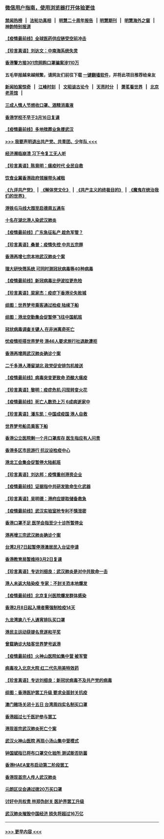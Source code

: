 ### [微信用户指南，使用浏览器打开体验更佳](https://github.com/gfw-breaker/banned-news1/blob/master/indexes/wechat-guide.md?t=0)
#### [禁闻热榜](热点新闻.md?t=0)  &nbsp;&nbsp;|&nbsp;&nbsp; [法轮功真相](https://github.com/gfw-breaker/truth/blob/master/README.md?t=0) &nbsp;&nbsp;|&nbsp;&nbsp; [明慧二十周年报告](https://github.com/gfw-breaker/mh-reports/blob/master/README.md?t=0) &nbsp;&nbsp;|&nbsp;&nbsp;[明慧期刊](https://github.com/gfw-breaker/mh-qikan) &nbsp;&nbsp;|&nbsp;&nbsp; [明慧海外之窗](https://github.com/gfw-breaker/mh-news/blob/master/README.md?t=0) &nbsp;&nbsp;|&nbsp;&nbsp; [神韵特别报道](https://github.com/gfw-breaker/mh-news/blob/master/shenyun.md?t=0)
#### [【疫情最前线】全球医药供应链受空前冲击](../pages/nsc415/n11869614.md?t=02152144) 
#### [【珍言真语】刘达文：中南海系统失灵](../pages/nsc415/n11869465.md?t=02152144) 
#### [香港警方接301宗网购口罩骗案涉110万](../pages/nsc415/n11867572.md?t=02152144) 
#### 五毛举报越来越频繁，请网友们前往下载 [一键翻墙软件](https://github.com/gfw-breaker/ssr-accounts)，并将此项目推荐给亲友
#### [新闻拍案惊奇](https://github.com/gfw-breaker/banned-news1/blob/master/pages/link4.md) &nbsp;&nbsp;|&nbsp;&nbsp; [江峰时刻](https://github.com/gfw-breaker/banned-news1/blob/master/pages/link4.md) &nbsp;&nbsp;|&nbsp;&nbsp; [文昭谈古论今](https://github.com/gfw-breaker/banned-news1/blob/master/pages/link4.md) &nbsp;&nbsp;|&nbsp;&nbsp; [天亮时分](https://github.com/gfw-breaker/banned-news1/blob/master/pages/link4.md) &nbsp;&nbsp;|&nbsp;&nbsp; [萧茗看世界](https://github.com/gfw-breaker/banned-news1/blob/master/pages/link4.md) &nbsp;&nbsp;|&nbsp;&nbsp; [北京老茶馆](https://github.com/gfw-breaker/banned-news1/blob/master/pages/link4.md) &nbsp;&nbsp;|&nbsp;&nbsp; 
#### [三成人情人节想收口罩、酒精消毒液](../pages/nsc415/n11867523.md?t=02152144) 
#### [香港学校不早于3月16日复课](../pages/nsc415/n11867498.md?t=02152144) 
#### [【疫情最前线】多地殡葬业急援武汉](../pages/nsc415/n11866914.md?t=02152144) 
#### [>>> 我要声明退出共产党、共青团、少年队 <<<](https://github.com/begood0513/goodnews/blob/master/quit/letter.md) 
#### [经济濒临崩溃 习下令复工无人听](../pages/nsc415/n11867269.md?t=02152144) 
#### [【珍言真语】陈竟明：瘟疫时代 全民自救](../pages/nsc415/n11866765.md?t=02152144) 
#### [饮食业冀香港政府领展带头减租](../pages/nsc415/n11864876.md?t=02152144) 
#### [《九评共产党》](https://github.com/begood0513/9ping.md/blob/master/README.md) &nbsp;|&nbsp; [《解体党文化》](../../../../jtdwh.md/blob/master/README.md)  &nbsp;|&nbsp; [《共产主义的终极目的》](../../../../gczydzjmd.md/blob/master/README.md) &nbsp;|&nbsp; [《魔鬼在统治我们的世界》](../../../../mgztzwmdsj.md/blob/master/README.md) 
#### [港铁屯马线大围至启德周五通车](../pages/nsc415/n11864842.md?t=02152144) 
#### [十名在湖北港人染武汉肺炎](../pages/nsc415/n11864807.md?t=02152144) 
#### [【疫情最前线】广东急征私产 趁危军管？](../pages/nsc415/n11864205.md?t=02152144) 
#### [【珍言真语】桑普：疫情失控 中共五宗罪](../pages/nsc415/n11864157.md?t=02152144) 
#### [香港再增七宗本地武汉肺炎个案](../pages/nsc415/n11862405.md?t=02152144) 
#### [理大研快筛系统 可同时测冠状病毒等40种病毒](../pages/nsc415/n11862376.md?t=02152144) 
#### [【疫情最前线】新冠病毒比伊波拉更危险](../pages/nsc415/n11862199.md?t=02152144) 
#### [【珍言真语】梁家杰：疫症下香港沦失败城](../pages/nsc415/n11861588.md?t=02152144) 
#### [组图：世界梦号乘客通过检疫 陆续下船](../pages/nsc415/n11858302.md?t=02152144) 
#### [组图：港龙空勤集会促暂停飞往中国航班](../pages/nsc415/n11858190.md?t=02152144) 
#### [冠状病毒调查关键人 在非洲离奇死亡](../pages/nsc415/n11859798.md?t=02152144) 
#### [忧疫情拒搭世界梦号 港46人要求旅行社退款遭拒](../pages/nsc415/n11859849.md?t=02152144) 
#### [香港再增两武汉肺炎确诊个案](../pages/nsc415/n11859833.md?t=02152144) 
#### [二千多港人滞留湖北 政党促安排包机接送](../pages/nsc415/n11859831.md?t=02152144) 
#### [【疫情最前线】病毒突变更致命 恐酿大瘟疫](../pages/nsc415/n11859604.md?t=02152144) 
#### [【珍言真语】黎明：疫症危机 闪现转变火花](../pages/nsc415/n11859199.md?t=02152144) 
#### [【疫情最前线】死亡人数恐上万 6成病逝家中](../pages/nsc415/n11856687.md?t=02152144) 
#### [【珍言真语】潘东凯：中国成疫国 港人自救](../pages/nsc415/n11856962.md?t=02152144) 
#### [世界梦号船员乘客下船](../pages/nsc415/n11856883.md?t=02152144) 
#### [香港公立医院剩一个月口罩库存 医生指应有人问责](../pages/nsc415/n11856875.md?t=02152144) 
#### [香港多区市民游行 抗议设检疫中心](../pages/nsc415/n11856866.md?t=02152144) 
#### [港龙工会集会促暂停大陆航班](../pages/nsc415/n11856840.md?t=02152144) 
#### [【珍言真语】刘达邦：疫情重创港资企业](../pages/nsc415/n11854274.md?t=02152144) 
#### [【疫情最前线】证据指中共研发致命生化武器](../pages/nsc415/n11853087.md?t=02152144) 
#### [【珍言真语】吴明德：港府应提取储备救急](../pages/nsc415/n11852734.md?t=02152144) 
#### [【疫情最前线】武汉实验室抢专利不慎泄密](../pages/nsc415/n11850310.md?t=02152144) 
#### [香港口罩不足 医学会指至少十诊所暂停业](../pages/nsc415/n11850301.md?t=02152144) 
#### [港再增三宗武汉肺炎确诊个案](../pages/nsc415/n11850328.md?t=02152144) 
#### [台湾2月7日起暂停港澳居民入台证申请](../pages/nsc415/n11850304.md?t=02152144) 
#### [香港教育局暂维持3月2日复课](../pages/nsc415/n11850260.md?t=02152144) 
#### [【珍言真语】专访刘细良：武汉肺炎是对中共致命一击](../pages/nsc415/n11849934.md?t=02152144) 
#### [港人未返大陆染疫 专家：不封关恐本地爆发](../pages/nsc415/n11848021.md?t=02152144) 
#### [【疫情最前线】北京复兴医院爆发群体感染](../pages/nsc415/n11847626.md?t=02152144) 
#### [香港2月8日起入境者需强制检疫14天](../pages/nsc415/n11847658.md?t=02152144) 
#### [九龙湾逾八千人通宵排队买口罩](../pages/nsc415/n11847647.md?t=02152144) 
#### [港民主运动获提名竞逐和平奖](../pages/nsc415/n11847633.md?t=02152144) 
#### [曾载确诊大陆客世界梦号返港](../pages/nsc415/n11847608.md?t=02152144) 
#### [【疫情最前线】火神山医院如集中营 被军管](../pages/nsc415/n11847524.md?t=02152144) 
#### [病毒攻入北京大院 红二代先用美特效药](../pages/nsc415/n11847427.md?t=02152144) 
#### [【珍言真语】专访刘细良：新冠状病毒不及共产党的病毒](../pages/nsc415/n11847164.md?t=02152144) 
#### [组图：香港医护罢工升级 要求全面封关抗疫](../pages/nsc415/n11844107.md?t=02152144) 
#### [澳门赌场关闭十五日 台湾周四实名制买口罩](../pages/nsc415/n11845083.md?t=02152144) 
#### [香港超过七千医护参与罢工](../pages/nsc415/n11845051.md?t=02152144) 
#### [港现首宗武汉肺炎死亡个案](../pages/nsc415/n11844998.md?t=02152144) 
#### [武汉火神山医院 再现小汤山集中营模式](../pages/nsc415/n11844763.md?t=02152144) 
#### [钟国斌指已将布口罩交化验所 测试能否防菌](../pages/nsc415/n11842783.md?t=02152144) 
#### [香港HAEA宣布启动第二阶段罢工](../pages/nsc415/n11842723.md?t=02152144) 
#### [香港现首宗人传人武汉肺炎](../pages/nsc415/n11842766.md?t=02152144) 
#### [元朗区议会通过拨20万买口罩](../pages/nsc415/n11842754.md?t=02152144) 
#### [讨好中共权贵 林郑伪封关 医护界罢工升级](../pages/nsc415/n11842359.md?t=02152144) 
#### [武汉肺炎摧毁中国经济 损失将超过16万亿](../pages/nsc415/n11839723.md?t=02152144) 

----
#### [ >>> 更早内容 <<< ](../indexes/nsc415-earlier.md)
